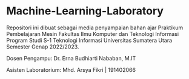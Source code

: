 # Machine-Learning-Laboratory
Repositori ini dibuat sebagai media penyampaian bahan ajar Praktikum Pembelajaran Mesin Fakultas Ilmu Komputer dan Teknologi Informasi Program Studi S-1 Teknologi Informasi Universitas Sumatera Utara Semester Genap 2022/2023.


Dosen Pengampu: Dr. Erna Budhiarti Nababan, M.IT

Asisten Laboratorium: Mhd. Arsya Fikri | 191402066
